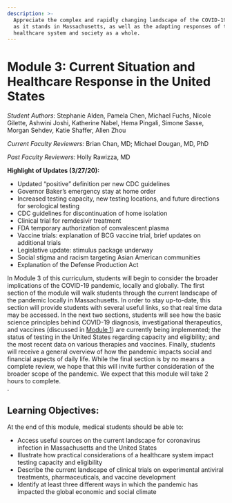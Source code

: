 ```yaml
---
description: >-
  Appreciate the complex and rapidly changing landscape of the COVID-19 pandemic
  as it stands in Massachusetts, as well as the adapting responses of the
  healthcare system and society as a whole.
---
```


# Module 3: Current Situation and Healthcare Response in the United States

_Student Authors:_  Stephanie Alden, Pamela Chen, Michael Fuchs, Nicole Gilette, Ashwini Joshi, Katherine Nabel, Hema Pingali, Simone Sasse, Morgan Sehdev, Katie Shaffer, Allen Zhou

_Current Faculty Reviewers:_ Brian Chan, MD; Michael Dougan, MD, PhD

_Past Faculty Reviewers:_ Holly Rawizza, MD

**Highlight of Updates \(3/27/20\):**

* Updated “positive” definition per new CDC guidelines
* Governor Baker’s emergency stay at home order
* Increased testing capacity, new testing locations, and future directions for serological testing
* CDC guidelines for discontinuation of home isolation
* Clinical trial for remdesivir treatment
* FDA temporary authorization of convalescent plasma
* Vaccine trials: explanation of BCG vaccine trial, brief updates on additional trials
* Legislative update: stimulus package underway
* Social stigma and racism targeting Asian American communities
* Explanation of the Defense Production Act

In Module 3 of this curriculum, students will begin to consider the broader implications of the COVID-19 pandemic, locally and globally. The first section of the module will walk students through the current landscape of the pandemic locally in Massachusetts. In order to stay up-to-date, this section will provide students with several useful links, so that real time data may be accessed. In the next two sections, students will see how the basic science principles behind COVID-19 diagnosis, investigational therapeutics, and vaccines \(discussed in [Module 1](https://docs.google.com/document/d/1gjUuqTLi7xqMVzgWeYAFulmaIiKzhYY89PVOJJVvlNo/edit?ts=5e743689)\) are currently being implemented; the status of testing in the United States regarding capacity and eligibility; and the most recent data on various therapies and vaccines. Finally, students will receive a general overview of how the pandemic impacts social and financial aspects of daily life. While the final section is by no means a complete review, we hope that this will invite further consideration of the broader scope of the pandemic. We expect that this module will take 2 hours to complete.  
.

## Learning Objectives:

At the end of this module, medical students should be able to:

* Access useful sources on the current landscape for coronavirus infection in Massachusetts and the United States
* Illustrate how practical considerations of a healthcare system impact testing capacity and eligibility
* Describe the current landscape of clinical trials on experimental antiviral treatments, pharmaceuticals, and vaccine development 
* Identify at least three different ways in which the pandemic has impacted the global economic and social climate

